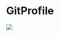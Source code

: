 # GitProfile

<a href="https://github.com/anuraghazra/github-readme-stats">
  <img align="center" src="https://github-readme-stats.vercel.app/api?username=seito1090&rank_icon=default&include_all_commits=true&theme=tokyonight&show_icons=true&hide=prs,contribs" />
</a>

